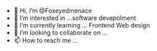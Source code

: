 - 👋 Hi, I’m @Foxeyedmenace
- 👀 I’m interested in ...software devepolment 
- 🌱 I’m currently learning ... Frontend Web design 
- 💞️ I’m looking to collaborate on ...
- 📫 How to reach me ...

<!---
Foxeyedmenace/Foxeyedmenace is a ✨ special ✨ repository because its `README.md` (this file) appears on your GitHub profile.
You can click the Preview link to take a look at your changes.
--->
